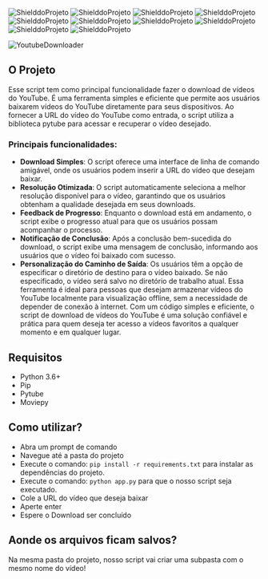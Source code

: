 <!-- PARA ESCOLHER AS CORES DAS LINGUAGENS USAR O SITE https://brandcolors.net/ -->
![ShielddoProjeto](https://img.shields.io/badge/Projeto-YoutubeDownloader-ff0000.svg?style=for-the-badge)
![ShielddoProjeto](https://img.shields.io/badge/Versão-1.0.0-ffde57.svg?style=for-the-badge)
![ShielddoProjeto](https://img.shields.io/badge/Linguagem-Python-4584b6.svg?style=for-the-badge)
![ShielddoProjeto](https://img.shields.io/github/repo-size/adrianoleitedasilva/YoutubeDownloader?style=for-the-badge)
![ShielddoProjeto](https://img.shields.io/tokei/lines/github/adrianoleitedasilva/YoutubeDownloader?style=for-the-badge)
![ShielddoProjeto](https://img.shields.io/github/directory-file-count/adrianoleitedasilva/YoutubeDownloader?style=for-the-badge)
![ShielddoProjeto](https://img.shields.io/github/stars/adrianoleitedasilva/YoutubeDownloader?style=for-the-badge)
![ShielddoProjeto](https://img.shields.io/github/forks/adrianoleitedasilva/YoutubeDownloader?style=for-the-badge)
![ShielddoProjeto](https://img.shields.io/github/issues-pr/adrianoleitedasilva/YoutubeDownloader?style=for-the-badge)
![ShielddoProjeto](https://img.shields.io/github/last-commit/adrianoleitedasilva/YoutubeDownloader?style=for-the-badge)

![YoutubeDownloader](https://github.com/adrianoleitedasilva/YoutubeDownloader/assets/6373438/ecfdb6f1-6803-4333-bf9c-fea7c182bdc6)

## O Projeto

Esse script tem como principal funcionalidade fazer o download de vídeos do YouTube. É uma ferramenta simples e eficiente que permite aos usuários baixarem vídeos do YouTube diretamente para seus dispositivos. Ao fornecer a URL do vídeo do YouTube como entrada, o script utiliza a biblioteca pytube para acessar e recuperar o vídeo desejado.

### Principais funcionalidades:

- **Download Simples**: O script oferece uma interface de linha de comando amigável, onde os usuários podem inserir a URL do vídeo que desejam baixar.
- **Resolução Otimizada**: O script automaticamente seleciona a melhor resolução disponível para o vídeo, garantindo que os usuários obtenham a qualidade desejada em seus downloads.
- **Feedback de Progresso**: Enquanto o download está em andamento, o script exibe o progresso atual para que os usuários possam acompanhar o processo.
- **Notificação de Conclusão**: Após a conclusão bem-sucedida do download, o script exibe uma mensagem de conclusão, informando aos usuários que o vídeo foi baixado com sucesso.
- **Personalização do Caminho de Saída**: Os usuários têm a opção de especificar o diretório de destino para o vídeo baixado. Se não especificado, o vídeo será salvo no diretório de trabalho atual.
Essa ferramenta é ideal para pessoas que desejam armazenar vídeos do YouTube localmente para visualização offline, sem a necessidade de depender de conexão à internet. Com um código simples e eficiente, o script de download de vídeos do YouTube é uma solução confiável e prática para quem deseja ter acesso a vídeos favoritos a qualquer momento e em qualquer lugar.


## Requisitos

- Python 3.6+
- Pip
- Pytube
- Moviepy


## Como utilizar?

- Abra um prompt de comando
- Navegue até a pasta do projeto
- Execute o comando: ```pip install -r requirements.txt``` para instalar as dependências do projeto.
- Execute o comando: ```python app.py``` para que o nosso script seja executado.
- Cole a URL do vídeo que deseja baixar
- Aperte enter
- Espere o Download ser concluído

## Aonde os arquivos ficam salvos?

Na mesma pasta do projeto, nosso script vai criar uma subpasta com o mesmo nome do vídeo!